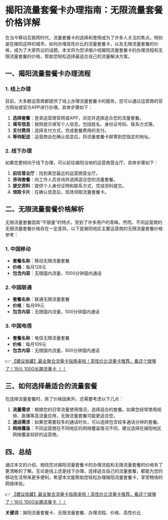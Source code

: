 # 揭阳流量套餐卡办理指南：无限流量套餐价格详解

在当今移动互联网时代，流量套餐卡的选择和使用成为了许多人关注的焦点。特别是在揭阳这样的城市，如何办理高性价比的流量套餐卡，以及无限流量套餐的价格，成为了大家热议的话题。本文将为您详细介绍揭阳流量套餐卡的办理流程和无限流量套餐的价格，帮助您轻松选择最适合自己的流量解决方案。

## 一、揭阳流量套餐卡办理流程

### 1. 线上办理
目前，大多数运营商都提供了线上办理流量套餐卡的服务。您可以通过运营商的官方网站或官方APP进行办理。具体步骤如下：

1. **选择套餐**：登录运营商官网或APP，浏览并选择适合您的流量套餐。
2. **填写信息**：按照提示填写个人信息，包括姓名、身份证号码、联系方式等。
3. **支付费用**：选择支付方式，完成套餐费用的支付。
4. **等待配送**：运营商会在确认信息后，将流量套餐卡邮寄到您指定的地址。

### 2. 线下办理
如果您更倾向于线下办理，可以前往揭阳当地的运营商营业厅。具体步骤如下：

1. **前往营业厅**：找到离您最近的运营商营业厅。
2. **咨询套餐**：向工作人员咨询并选择适合您的流量套餐。
3. **提交资料**：提供个人身份证明和联系方式，完成资料提交。
4. **领取卡片**：在确认信息后，现场领取流量套餐卡。

## 二、无限流量套餐价格解析

无限流量套餐因其“不限量”的特点，受到了许多用户的青睐。然而，不同运营商的无限流量套餐价格存在一定差异。以下是揭阳地区主要运营商的无限流量套餐价格参考：

### 1. 中国移动
- **套餐名称**：移动无限流量套餐
- **价格**：每月128元
- **包含内容**：无限国内流量，1000分钟国内通话

### 2. 中国联通
- **套餐名称**：联通无限流量套餐
- **价格**：每月99元
- **包含内容**：无限国内流量，500分钟国内通话

### 3. 中国电信
- **套餐名称**：电信无限流量套餐
- **价格**：每月109元
- **包含内容**：无限国内流量，800分钟国内通话

👉 [【建议收藏】最全聚合流量卡指南来啦！高性价比流量卡推荐，看这个就够了！19元 100G长期流量卡 ！！](https://bit.ly/Liuliangka)

## 三、如何选择最适合的流量套餐

在选择流量套餐时，除了价格因素外，还需要考虑以下几点：

1. **流量需求**：根据您的日常流量使用情况，选择适合的套餐。如果您经常使用视频、直播等高流量应用，无限流量套餐可能更适合您。
2. **通话需求**：如果您需要较多的通话时长，可以选择包含较多通话分钟的套餐。
3. **网络覆盖**：不同运营商在不同地区的网络覆盖情况不同，建议选择在揭阳地区网络覆盖较好的运营商。

## 四、总结

通过本文的介绍，相信您对揭阳流量套餐卡的办理流程和无限流量套餐的价格有了更清晰的了解。无论是线上还是线下办理，选择适合自己的流量套餐，都能为您的移动生活带来更多便利。希望本文能帮助您轻松办理揭阳流量套餐卡，享受畅快的网络体验。

👉 [【建议收藏】最全聚合流量卡指南来啦！高性价比流量卡推荐，看这个就够了！19元 100G长期流量卡 ！！](https://bit.ly/Liuliangka)

**关键词**：揭阳流量套餐卡、无限流量套餐、办理流程、价格、高性价比